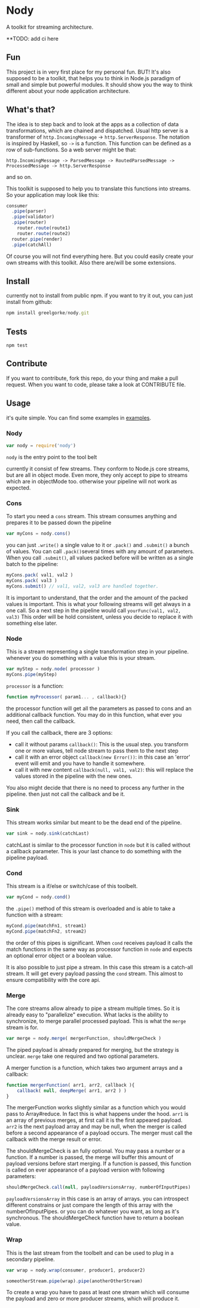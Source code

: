 # Nody

A toolkit for streaming architecture.

**TODO: add ci here

## Fun
This project is in very first place for my personal fun. BUT! It's also supposed to be a toolkit, that helps you to think in Node.js paradigm of small and simple but powerful modules. It should show you the way to think different about your node application architecture.

## What's that?

The idea is to step back and to look at the apps as a collection of data transformations, which are chained and dispatched. Usual http server is a transformer of `http.IncomingMessage` -> `http.ServerResponse`. The notation is inspired by Haskell, so `->` is a function. This function can be defined as a row of sub-functions. So a web server might be that:

    http.IncomingMessage -> ParsedMessage -> RoutedParsedMessage -> ProcessedMessage -> http.ServerResponse

and so on.

This toolkit is supposed to help you to translate this functions into streams. So your application may look like this:

```javascript
consumer
  .pipe(parser)
  .pipe(validator)
  .pipe(router)
    router.route(route1)
    router.route(route2)
  router.pipe(render)
  .pipe(catchAll)
```

Of course you will not find everything here. But you could easily create your own streams with this toolkit. Also there are/will be some extensions.

## Install

currently not to install from public npm. if you want to try it out, you can just install from github:

```javascript
npm install greelgorke/nody.git

```

## Tests

```
npm test
```

## Contribute

If you want to contribute, fork this repo, do your thing and make a pull request. When you want to code, please take a look at CONTRIBUTE file.

## Usage

it's quite simple. You can find some examples in [examples](examples).

### Nody

```javascript
var nody = require('nody')
```

`nody` is the entry point to the tool belt

currently it consist of few streams. They conform to Node.js core streams, but are all in object mode. Even more, they only accept to pipe to streams which are in objectMode too. otherwise your pipeline will not work as expected.

### Cons

To start you need a `cons` stream. This stream consumes anything and prepares it to be passed down the pipeline

```javascript
var myCons = nody.cons()
```

you can just `.write()` a single value to it or `.pack()` and `.submit()` a bunch of values. You can call `.pack()`several times with any amount of parameters. When you call `.submit()`, all values packed before will be written as a single batch to the pipeline:

```javascript
myCons.pack( val1, val2 )
myCons.pack( val3 )
myCons.submit() // val1, val2, val3 are handled together.
```

It is important to understand, that the order and the amount of the packed values is important. This is what your following streams will get always in a one call. So a next step in the pipeline would call `yourFunc(val1, val2, val3)` This order will be hold consistent, unless you decide to replace it with something else later.


### Node

This is a stream representing a single transformation step in your pipeline. whenever you do something with a value this is your stream.

```javascript
var myStep = nody.node( processor )
myCons.pipe(myStep)
```

`processor` is a function:

```javascript
function myProcessor( param1... , callback){}
```

the processor function will get all the parameters as passed to cons and an additional callback function. You may do in this function, what ever you need, then call the callback.

If you call the callback, there are 3 options:

* call it without params `callback()`: This is the usual step. you transform one or more values, tell node stream to pass them to the next step
* call it with an error object `callback(new Error())`: in this case an 'error' event will emit and you have to handle it somewhere.
* call it with new content `callback(null, val1, val2)`: this will replace the values stored in the pipeline with the new ones.

You also might decide that there is no need to process any further in the pipeline. then just not call the callback and be it.

### Sink

This stream works similar but meant to be the dead end of the pipeline.

```javascript
var sink = nody.sink(catchLast)
```

catchLast is similar to the processor function in `node` but it is called without a callback parameter. This is your last chance to do something with the pipeline payload.

### Cond

This stream is a if/else or switch/case of this toolbelt.

```javascript
var myCond = nody.cond()
```

the `.pipe()` method of this stream is overloaded and is able to take a function with a stream:

```javascript
myCond.pipe(matchFn1, stream1)
myCond.pipe(matchFn2, stream2)
```

the order of this pipes is significant. When `cond` receives payload it calls the match functions in the same way as processor function in `node` and expects an optional error object or a boolean value.

It is also possible to just pipe a stream. In this case this stream is a catch-all stream. It will get every payload passing the `cond` stream. This almost to ensure compatibility with the core api.

### Merge

The core streams allow already to pipe a stream multiple times. So it is already easy to "parallelize" execution. What lacks is the ability to synchronize, to merge parallel processed payload. This is what the `merge` stream is for.

```javascript
var merge = nody.merge( mergerFunction, shouldMergeCheck )
```

The piped payload is already prepared for merging, but the strategy is unclear. `merge` take one required and two optional parameters.

A merger function is a function, which takes two argument arrays and a callback:

```javascript
function mergerFunction( arr1, arr2, callback ){
    callback( null, deepMerge( arr1, arr2 ) )
}
```

The mergerFunction works slightly similar as a function which you would pass to Array#reduce. In fact this is what happens under the hood. `arr1` is an array of previous merges, at first call it is the first appeared payload. `arr2` is the next payload array and may be null, when the merger is called before a second appearance of a payload occurs. The merger must call the callback with the merge result or error.

The shouldMergeCheck is an fully optional. You may pass a number or a function. If a number is passed, the merge will buffer this amount of payload versions before start merging. If a function is passed, this function is called on ever appearance of a payload version with following parameters:

```javascript
shouldMergeCheck.call(null, payloadVersionsArray, numberOfInputPipes)
```

`payloadVersionsArray` in this case is an array of arrays. you can introspect different constrains or just compare the length of this array with the numberOfInputPipes. or you can do whatever you want, as long as it's synchronous. The shouldMergeCheck function have to return a boolean value.


### Wrap

This is the last stream from the toolbelt and can be used to plug in a secondary pipeline.

```javascript
var wrap = nody.wrap(consumer, producer1, producer2)

someotherStream.pipe(wrap).pipe(anotherOtherStream)
```

To create a wrap you have to pass at least one stream which will consume the payload and zero or more producer streams, which will produce it.